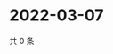 # 2022-03-07

共 0 条

<!-- BEGIN WEIBO -->
<!-- 最后更新时间 Mon Mar 07 2022 02:14:24 GMT+0800 (China Standard Time) -->

<!-- END WEIBO -->
